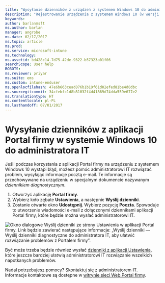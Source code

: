 ```yaml
---
title: "Wysyłanie dzienników z urządzeń z systemem Windows 10 do administratora IT | Dokumentacja firmy Microsoft"
description: "Rejestrowanie urządzenia z systemem Windows 10 (w wersji 1511) w usłudze Intune"
keywords: 
author: barlanmsft
ms.author: barlan
manager: angrobe
ms.date: 02/17/2017
ms.topic: article
ms.prod: 
ms.service: microsoft-intune
ms.technology: 
ms.assetid: bd428c14-7d75-42de-9322-b57323a01f06
searchScope: User help
ROBOTS: 
ms.reviewer: priyar
ms.suite: ems
ms.custom: intune-enduser
ms.openlocfilehash: 47e6b663cead876b1b19f61d02efed81be4d0dbc
ms.sourcegitcommit: 34cfebfc1d8b81032f4d41869d74dda559e677e2
ms.translationtype: HT
ms.contentlocale: pl-PL
ms.lasthandoff: 07/01/2017
---
```

# <a name="send-logs-to-your-it-admin-from-the-company-portal-app-for-windows-10"></a>Wysyłanie dzienników z aplikacji Portal firmy w systemie Windows 10 do administratora IT

Jeśli podczas korzystania z aplikacji Portal firmy na urządzeniu z systemem Windows 10 wystąpi błąd, możesz pomóc administratorowi IT rozwiązać problem, wysyłając informacje pocztą e-mail. Te informacje są przechowywane na urządzeniu w specjalnym dokumencie nazywanym _dziennikiem diagnostycznym_.

1.  Otworzyć aplikację **Portal firmy**.
2.  Wybierz koło zębate **Ustawienia**, a następnie **Wyślij dzienniki**.
3.  Zostanie otwarte okno **Udostępnij**. Wybierz pozycję **Poczta**. Spowoduje to utworzenie wiadomości e-mail z dołączonymi dziennikami aplikacji Portal firmy, które będzie można wysłać administratorowi IT.

  ![Okno dialogowe Wyślij dzienniki ze strony Ustawienia w aplikacji Portal firmy. Link będzie zawierać następujące informacje: „Wyślij dzienniki — Wyślij dzienniki diagnostyczne do administratora IT, aby ułatwić rozwiązanie problemów z Portalem firmy”.](./media/w10-share-logs.png)

Być może trzeba będzie również wysłać [dzienniki z aplikacji Ustawienia](send-logs-to-your-it-admin-settings-windows.md), które jeszcze bardziej ułatwią administratorowi IT rozwiązanie wszelkich napotkanych problemów. 

Nadal potrzebujesz pomocy? Skontaktuj się z administratorem IT. Informacje kontaktowe są dostępne w [witrynie sieci Web Portal firmy](http://portal.manage.microsoft.com).
